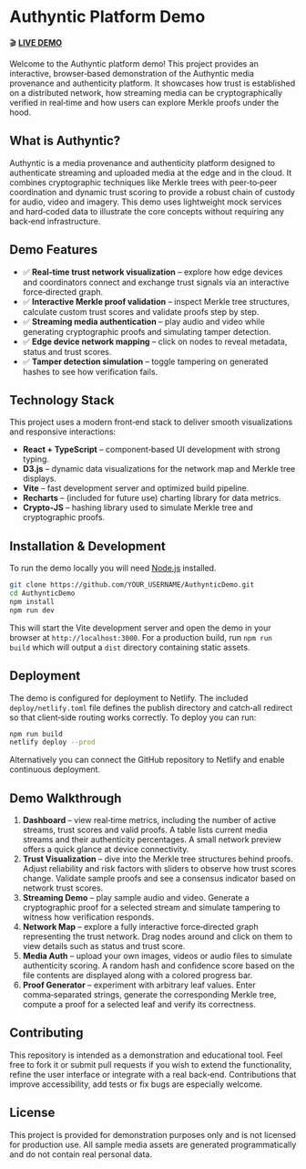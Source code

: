 # Authyntic Platform Demo

🎬 **[LIVE DEMO](https://authyntic-demo.netlify.app)**

Welcome to the Authyntic platform demo! This project provides an interactive,
browser‑based demonstration of the Authyntic media provenance and
authenticity platform. It showcases how trust is established on a
distributed network, how streaming media can be cryptographically
verified in real‑time and how users can explore Merkle proofs under the
hood.

## What is Authyntic?

Authyntic is a media provenance and authenticity platform designed to
authenticate streaming and uploaded media at the edge and in the cloud.
It combines cryptographic techniques like Merkle trees with
peer‑to‑peer coordination and dynamic trust scoring to provide a robust
chain of custody for audio, video and imagery. This demo uses
lightweight mock services and hard‑coded data to illustrate the core
concepts without requiring any back‑end infrastructure.

## Demo Features

- ✅ **Real‑time trust network visualization** – explore how edge devices
  and coordinators connect and exchange trust signals via an interactive
  force‑directed graph.
- ✅ **Interactive Merkle proof validation** – inspect Merkle tree
  structures, calculate custom trust scores and validate proofs step by
  step.
- ✅ **Streaming media authentication** – play audio and video while
  generating cryptographic proofs and simulating tamper detection.
- ✅ **Edge device network mapping** – click on nodes to reveal
  metadata, status and trust scores.
- ✅ **Tamper detection simulation** – toggle tampering on generated
  hashes to see how verification fails.

## Technology Stack

This project uses a modern front‑end stack to deliver smooth
visualizations and responsive interactions:

- **React + TypeScript** – component‑based UI development with strong
  typing.
- **D3.js** – dynamic data visualizations for the network map and Merkle
  tree displays.
- **Vite** – fast development server and optimized build pipeline.
- **Recharts** – (included for future use) charting library for data
  metrics.
- **Crypto‑JS** – hashing library used to simulate Merkle tree and
  cryptographic proofs.

## Installation & Development

To run the demo locally you will need [Node.js](https://nodejs.org/) installed.

```bash
git clone https://github.com/YOUR_USERNAME/AuthynticDemo.git
cd AuthynticDemo
npm install
npm run dev
```

This will start the Vite development server and open the demo in your
browser at `http://localhost:3000`. For a production build, run
`npm run build` which will output a `dist` directory containing static
assets.

## Deployment

The demo is configured for deployment to Netlify. The included
`deploy/netlify.toml` file defines the publish directory and catch‑all
redirect so that client‑side routing works correctly. To deploy you can
run:

```bash
npm run build
netlify deploy --prod
```

Alternatively you can connect the GitHub repository to Netlify and
enable continuous deployment.

## Demo Walkthrough

1. **Dashboard** – view real‑time metrics, including the number of
   active streams, trust scores and valid proofs. A table lists
   current media streams and their authenticity percentages. A small
   network preview offers a quick glance at device connectivity.
2. **Trust Visualization** – dive into the Merkle tree structures
   behind proofs. Adjust reliability and risk factors with sliders to
   observe how trust scores change. Validate sample proofs and see a
   consensus indicator based on network trust scores.
3. **Streaming Demo** – play sample audio and video. Generate a
   cryptographic proof for a selected stream and simulate tampering to
   witness how verification responds.
4. **Network Map** – explore a fully interactive force‑directed graph
   representing the trust network. Drag nodes around and click on them
   to view details such as status and trust score.
5. **Media Auth** – upload your own images, videos or audio files to
   simulate authenticity scoring. A random hash and confidence score
   based on the file contents are displayed along with a colored
   progress bar.
6. **Proof Generator** – experiment with arbitrary leaf values. Enter
   comma‑separated strings, generate the corresponding Merkle tree,
   compute a proof for a selected leaf and verify its correctness.

## Contributing

This repository is intended as a demonstration and educational tool.
Feel free to fork it or submit pull requests if you wish to extend the
functionality, refine the user interface or integrate with a real
back‑end. Contributions that improve accessibility, add tests or fix
bugs are especially welcome.

## License

This project is provided for demonstration purposes only and is not
licensed for production use. All sample media assets are generated
programmatically and do not contain real personal data.